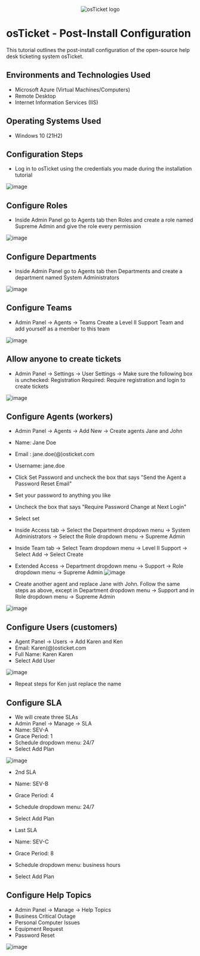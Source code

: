 <p align="center">
<img src="https://i.imgur.com/Clzj7Xs.png" alt="osTicket logo"/>
</p>

<h1>osTicket - Post-Install Configuration</h1>
This tutorial outlines the post-install configuration of the open-source help desk ticketing system osTicket.<br />

<h2>Environments and Technologies Used</h2>

- Microsoft Azure (Virtual Machines/Computers)
- Remote Desktop
- Internet Information Services (IIS)

<h2>Operating Systems Used </h2>

- Windows 10</b> (21H2)

<h2>Configuration Steps</h2>

- Log in to osTicket using the credentials you made during the installation tutorial


![image](https://github.com/ArmandiJ/post-install-config/assets/153237878/8a3b4288-c1d7-450f-823d-6425ee6ecb69)


<h2> Configure Roles </h2>

- Inside Admin Panel go to Agents tab then Roles and create a role named Supreme Admin and give the role every permission


![image](https://github.com/ArmandiJ/post-install-config/assets/153237878/4573fc58-9700-471a-a5c3-59388c74bdfc)


<h2> Configure Departments </h2>

- Inside Admin Panel go to Agents tab then Departments and create a department named System Administrators


![image](https://github.com/ArmandiJ/post-install-config/assets/153237878/8c748c6e-cf3b-418b-b145-3c3167e0edc7)


<h2> Configure Teams </h2>

- Admin Panel -> Agents -> Teams
Create a Level II Support Team and add yourself as a member to this team


![image](https://github.com/ArmandiJ/post-install-config/assets/153237878/32a622df-1e12-4c5f-b431-8a234575213e)


<h2> Allow anyone to create tickets </h2>

- Admin Panel -> Settings -> User Settings -> Make sure the following box is unchecked:  Registration Required: Require registration and login to create tickets 


![image](https://github.com/ArmandiJ/post-install-config/assets/153237878/e0299cf1-4118-4ac9-83ee-166b7ba9131d)


<h2> Configure Agents (workers) </h2>

- Admin Panel -> Agents -> Add New -> Create agents Jane and John
- Name: Jane Doe
- Email : jane.doe(@)osticket.com
- Username: jane.doe
- Click Set Password and uncheck the box that says "Send the Agent a Password Reset Email"
- Set your password to anything you like
- Uncheck the box that says "Require Password Change at Next Login"
- Select set
- Inside Access tab -> Select the Department dropdown menu -> System Administrators -> Select the Role dropdown menu -> Supreme Admin
- Inside Team tab -> Select Team dropdown menu -> Level II Support -> Select Add -> Select Create
- Extended Access -> Department dropdown menu -> Support -> Role dropdown menu -> Supreme Admin
![image](https://github.com/ArmandiJ/post-install-config/assets/153237878/7f442695-984c-496b-b56e-fb9e0cd8d864)


- Create another agent and replace Jane with John. Follow the same steps as above, except in Department dropdown menu -> Support and in Role dropdown menu -> Supreme Admin


![image](https://github.com/ArmandiJ/post-install-config/assets/153237878/b04d3ace-ce4c-4837-8ccd-da18abd4d165)


<h2>Configure Users (customers) </h2>

- Agent Panel -> Users -> Add Karen and Ken
- Email: Karen(@)osticket.com
- Full Name: Karen Karen
- Select Add User


![image](https://github.com/ArmandiJ/post-install-config/assets/153237878/dca66bb8-97f8-4b8e-873d-539c1fd1d221)


- Repeat steps for Ken just replace the name

<h2> Configure SLA </h2>

- We will create three SLAs
- Admin Panel -> Manage -> SLA
- Name: SEV-A
- Grace Period: 1
- Schedule dropdown menu: 24/7
- Select Add Plan


![image](https://github.com/ArmandiJ/post-install-config/assets/153237878/c375f5ad-f80e-4444-94a8-6bbba172a37b)


- 2nd SLA
- Name: SEV-B
- Grace Period: 4
- Schedule dropdown menu: 24/7
- Select Add Plan

- Last SLA
- Name: SEV-C
- Grace Period: 8
- Schedule dropdown menu: business hours
- Select Add Plan

<h2> Configure Help Topics </h2>

- Admin Panel -> Manage -> Help Topics
- Business Critical Outage
- Personal Computer Issues
- Equipment Request
- Password Reset

![image](https://github.com/ArmandiJ/post-install-config/assets/153237878/2e20a8a8-1ef6-40fc-b1ea-f6e77b75ae3e)
